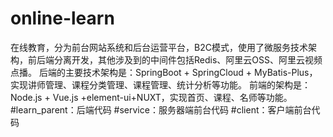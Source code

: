 # online-learn
在线教育，分为前台网站系统和后台运营平台，B2C模式，使用了微服务技术架构，前后端分离开发，其他涉及到的中间件包括Redis、阿里云OSS、阿里云视频点播。 后端的主要技术架构是：SpringBoot + SpringCloud + MyBatis-Plus，实现讲师管理、课程分类管理、课程管理、统计分析等功能。 前端的架构是：Node.js + Vue.js +element-ui+NUXT，实现首页、课程、名师等功能。
#learn_parent：后端代码
#service：服务器端前台代码
#client：客户端前台代码
